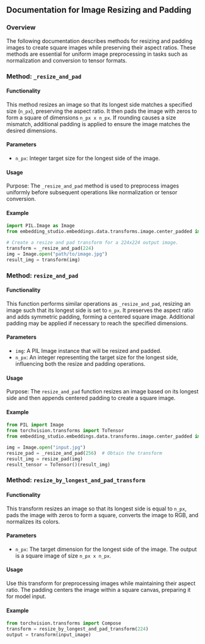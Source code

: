 ## Documentation for Image Resizing and Padding

### Overview
The following documentation describes methods for resizing and padding images to create square images while preserving their aspect ratios. These methods are essential for uniform image preprocessing in tasks such as normalization and conversion to tensor formats.

### Method: `_resize_and_pad`

#### Functionality
This method resizes an image so that its longest side matches a specified size (`n_px`), preserving the aspect ratio. It then pads the image with zeros to form a square of dimensions `n_px x n_px`. If rounding causes a size mismatch, additional padding is applied to ensure the image matches the desired dimensions.

#### Parameters
- `n_px`: Integer target size for the longest side of the image.

#### Usage
Purpose: The `_resize_and_pad` method is used to preprocess images uniformly before subsequent operations like normalization or tensor conversion.

#### Example
```python
import PIL.Image as Image
from embedding_studio.embeddings.data.transforms.image.center_padded import _resize_and_pad

# Create a resize and pad transform for a 224x224 output image.
transform = _resize_and_pad(224)
img = Image.open("path/to/image.jpg")
result_img = transform(img)
```

### Method: `resize_and_pad`

#### Functionality
This function performs similar operations as `_resize_and_pad`, resizing an image such that its longest side is set to `n_px`. It preserves the aspect ratio and adds symmetric padding, forming a centered square image. Additional padding may be applied if necessary to reach the specified dimensions.

#### Parameters
- `img`: A PIL Image instance that will be resized and padded.
- `n_px`: An integer representing the target size for the longest side, influencing both the resize and padding operations.

#### Usage
Purpose: The `resize_and_pad` function resizes an image based on its longest side and then appends centered padding to create a square image.

#### Example
```python
from PIL import Image
from torchvision.transforms import ToTensor
from embedding_studio.embeddings.data.transforms.image.center_padded import _resize_and_pad

img = Image.open("input.jpg")
resize_pad = _resize_and_pad(256)  # Obtain the transform
result_img = resize_pad(img)
result_tensor = ToTensor()(result_img)
```

### Method: `resize_by_longest_and_pad_transform`

#### Functionality
This transform resizes an image so that its longest side is equal to `n_px`, pads the image with zeros to form a square, converts the image to RGB, and normalizes its colors.

#### Parameters
- `n_px`: The target dimension for the longest side of the image. The output is a square image of size `n_px x n_px`.

#### Usage
Use this transform for preprocessing images while maintaining their aspect ratio. The padding centers the image within a square canvas, preparing it for model input.

#### Example
```python
from torchvision.transforms import Compose
transform = resize_by_longest_and_pad_transform(224)
output = transform(input_image)
```